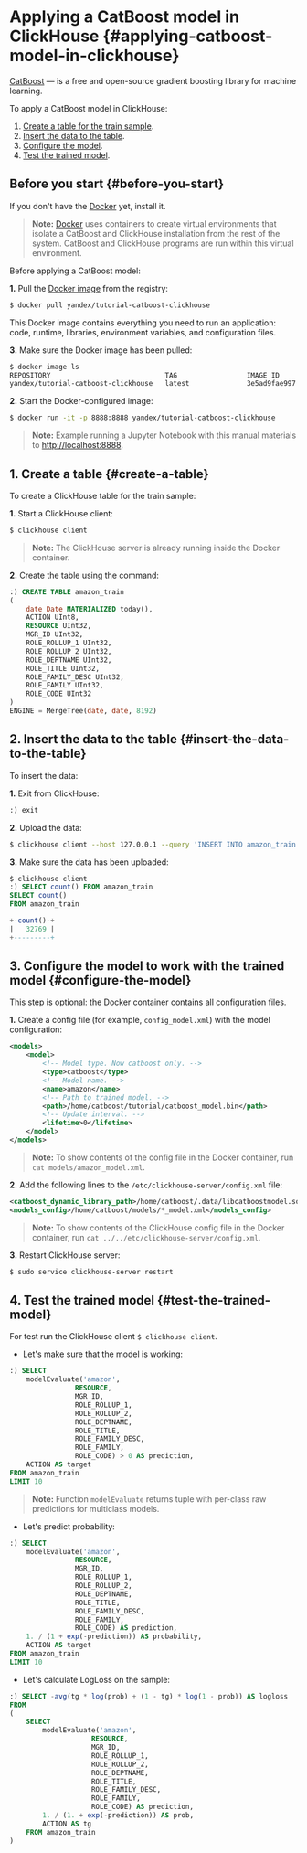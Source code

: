 # Applying a CatBoost model in ClickHouse {#applying-catboost-model-in-clickhouse}

[CatBoost](https://catboost.ai) — is a free and open-source gradient boosting library for machine learning.

To apply a CatBoost model in ClickHouse:

1. [Create a table for the train sample](#create-a-table).
1. [Insert the data to the table](#insert-the-data-to-the-table).
1. [Configure the model](#configure-the-model).
1. [Test the trained model](#test-the-trained-model).

## Before you start {#before-you-start}

If you don't have the [Docker](https://docs.docker.com/install/) yet, install it.

> **Note:** [Docker](https://www.docker.com) uses containers to create virtual environments that isolate a CatBoost and ClickHouse installation from the rest of the system. CatBoost and ClickHouse programs are run within this virtual environment.

Before applying a CatBoost model:

**1.** Pull the [Docker image](https://hub.docker.com/r/yandex/tutorial-catboost-clickhouse) from the registry:

```bash
$ docker pull yandex/tutorial-catboost-clickhouse
```

This Docker image contains everything you need to run an application: code, runtime, libraries, environment variables, and configuration files.

**3.** Make sure the Docker image has been pulled:

```bash
$ docker image ls
REPOSITORY                            TAG                 IMAGE ID            CREATED             SIZE
yandex/tutorial-catboost-clickhouse   latest              3e5ad9fae997        19 months ago       1.58GB
```

**2.** Start the Docker-configured image:

```bash
$ docker run -it -p 8888:8888 yandex/tutorial-catboost-clickhouse
```

> **Note:** Example running a Jupyter Notebook with this manual materials to [http://localhost:8888](http://localhost:8888).

## 1. Create a table {#create-a-table}

To create a ClickHouse table for the train sample:

**1.** Start a ClickHouse client:

```bash
$ clickhouse client
```

> **Note:** The ClickHouse server is already running inside the Docker container.

**2.** Create the table using the command:

```sql
:) CREATE TABLE amazon_train
(
    date Date MATERIALIZED today(), 
    ACTION UInt8, 
    RESOURCE UInt32, 
    MGR_ID UInt32, 
    ROLE_ROLLUP_1 UInt32, 
    ROLE_ROLLUP_2 UInt32, 
    ROLE_DEPTNAME UInt32, 
    ROLE_TITLE UInt32, 
    ROLE_FAMILY_DESC UInt32, 
    ROLE_FAMILY UInt32, 
    ROLE_CODE UInt32
)
ENGINE = MergeTree(date, date, 8192)
```

## 2. Insert the data to the table {#insert-the-data-to-the-table}

To insert the data:

**1.** Exit from ClickHouse:

```sql
:) exit
```

**2.** Upload the data:

```bash
$ clickhouse client --host 127.0.0.1 --query 'INSERT INTO amazon_train FORMAT CSVWithNames' < ~/amazon/train.csv
```

**3.** Make sure the data has been uploaded:

```sql
$ clickhouse client
:) SELECT count() FROM amazon_train
SELECT count()
FROM amazon_train

+-count()-+
|   32769 |
+---------+
```

## 3. Configure the model to work with the trained model {#configure-the-model}

This step is optional: the Docker container contains all configuration files. 

**1.** Create a config file (for example, `config_model.xml`) with the model configuration:

```xml
<models>
    <model>
        <!-- Model type. Now catboost only. -->
        <type>catboost</type>
        <!-- Model name. -->
        <name>amazon</name>
        <!-- Path to trained model. -->
        <path>/home/catboost/tutorial/catboost_model.bin</path>
        <!-- Update interval. -->
        <lifetime>0</lifetime>
    </model>
</models>
```

> **Note:** To show contents of the config file in the Docker container, run `cat models/amazon_model.xml`.

**2.** Add the following lines to the `/etc/clickhouse-server/config.xml` file:

```xml
<catboost_dynamic_library_path>/home/catboost/.data/libcatboostmodel.so</catboost_dynamic_library_path>
<models_config>/home/catboost/models/*_model.xml</models_config>
```

> **Note:** To show contents of the ClickHouse config file in the Docker container, run `cat ../../etc/clickhouse-server/config.xml`.

**3.** Restart ClickHouse server:

```bash
$ sudo service clickhouse-server restart
```

## 4. Test the trained model {#test-the-trained-model}

For test run the ClickHouse client `$ clickhouse client`.

- Let's make sure that the model is working:

```sql
:) SELECT 
    modelEvaluate('amazon', 
                RESOURCE,
                MGR_ID,
                ROLE_ROLLUP_1,
                ROLE_ROLLUP_2,
                ROLE_DEPTNAME,
                ROLE_TITLE,
                ROLE_FAMILY_DESC,
                ROLE_FAMILY,
                ROLE_CODE) > 0 AS prediction, 
    ACTION AS target
FROM amazon_train
LIMIT 10
```

> **Note:** Function `modelEvaluate` returns tuple with per-class raw predictions for multiclass models.

- Let's predict probability:

```sql
:) SELECT 
    modelEvaluate('amazon', 
                RESOURCE,
                MGR_ID,
                ROLE_ROLLUP_1,
                ROLE_ROLLUP_2,
                ROLE_DEPTNAME,
                ROLE_TITLE,
                ROLE_FAMILY_DESC,
                ROLE_FAMILY,
                ROLE_CODE) AS prediction,
    1. / (1 + exp(-prediction)) AS probability, 
    ACTION AS target
FROM amazon_train
LIMIT 10
```

-  Let's calculate LogLoss on the sample:

```sql
:) SELECT -avg(tg * log(prob) + (1 - tg) * log(1 - prob)) AS logloss
FROM 
(
    SELECT 
        modelEvaluate('amazon', 
                    RESOURCE,
                    MGR_ID,
                    ROLE_ROLLUP_1,
                    ROLE_ROLLUP_2,
                    ROLE_DEPTNAME,
                    ROLE_TITLE,
                    ROLE_FAMILY_DESC,
                    ROLE_FAMILY,
                    ROLE_CODE) AS prediction,
        1. / (1. + exp(-prediction)) AS prob, 
        ACTION AS tg
    FROM amazon_train
)
```



